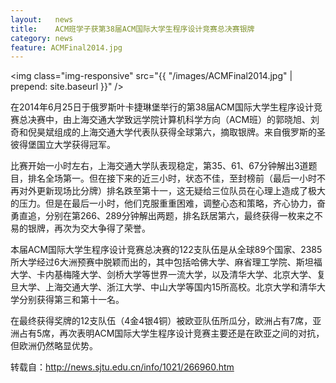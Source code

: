 ```yaml
---
layout:   news
title:    ACM班学子获第38届ACM国际大学生程序设计竞赛总决赛银牌
category: news
feature: ACMFinal2014.jpg
---
```


<img class="img-responsive" src="{{ "/images/ACMFinal2014.jpg" | prepend: site.baseurl }}" />

在2014年6月25日于俄罗斯叶卡捷琳堡举行的第38届ACM国际大学生程序设计竞赛总决赛中，由上海交通大学致远学院计算机科学方向（ACM班）的郭晓旭、刘奇和倪昊斌组成的上海交通大学代表队获得全球第六，摘取银牌。来自俄罗斯的圣彼得堡国立大学获得冠军。

比赛开始一小时左右，上海交通大学队表现稳定，第35、61、67分钟解出3道题目，排名全场第一。但在接下来的近三小时，状态不佳，至封榜前（最后一小时不再对外更新现场比分牌）排名跌至第十一，这无疑给三位队员在心理上造成了极大的压力。但是在最后一小时，他们克服重重困难，调整心态和策略，齐心协力，奋勇直追，分别在第266、289分钟解出两题，排名跃居第六，最终获得一枚来之不易的银牌，再次为交大争得了荣誉。

本届ACM国际大学生程序设计竞赛总决赛的122支队伍是从全球89个国家、2385所大学经过6大洲预赛中脱颖而出的，其中包括哈佛大学、麻省理工学院、斯坦福大学、卡内基梅隆大学、剑桥大学等世界一流大学，以及清华大学、北京大学、复旦大学、上海交通大学、浙江大学、中山大学等国内15所高校。北京大学和清华大学分别获得第三和第十一名。

在最终获得奖牌的12支队伍（4金4银4铜）被欧亚队伍所瓜分，欧洲占有7席，亚洲占有5席，再次表明ACM国际大学生程序设计竞赛主要还是在欧亚之间的对抗，但欧洲仍然略显优势。

转载自：<a href="http://news.sjtu.edu.cn/info/1021/266960.htm">http://news.sjtu.edu.cn/info/1021/266960.htm</a>
